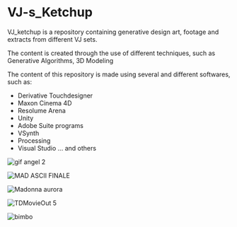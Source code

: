 # VJ-s_Ketchup
VJ_ketchup is a repository containing generative design art, footage and extracts from different VJ sets.

The content is created through the use of different techniques, such as Generative Algorithms, 3D Modeling 

The content of this repository is made using several and different softwares, such as:

- Derivative Touchdesigner
- Maxon Cinema 4D
- Resolume Arena
- Unity 
- Adobe Suite programs
- VSynth
- Processing
- Visual Studio
... and others

![gif angel 2](https://user-images.githubusercontent.com/82780678/194179150-311c4200-1d71-49bd-9c1e-35dbcb706e99.gif)

![MAD ASCII FINALE](https://user-images.githubusercontent.com/82780678/194174430-12cfc795-48c7-4305-9596-7b13957ef6ac.gif)

![Madonna aurora](https://user-images.githubusercontent.com/82780678/194175835-5c7e09a6-f2f8-4528-9b28-66b52fd3c8bf.gif)

![TDMovieOut 5](https://user-images.githubusercontent.com/82780678/194171421-7441ddd7-25a3-45b9-9277-7a4a99f9fafe.gif)

![bimbo](https://user-images.githubusercontent.com/82780678/194176809-efd10739-881c-44a5-825a-2cd334d44278.gif)

